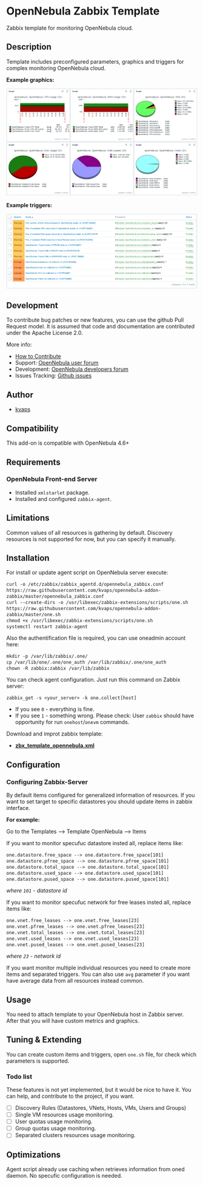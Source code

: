 # OpenNebula Zabbix Template

Zabbix template for monitoring OpenNebula cloud.

## Description

Template includes preconfigured parameters, graphics and triggers for complex monitoring OpenNebula cloud.

**Example graphics:**

<img src="images/graphs.png">

**Example triggers:**

<img src="images/triggers.png">

## Development

To contribute bug patches or new features, you can use the github Pull Request model. It is assumed that code and documentation are contributed under the Apache License 2.0. 

More info:
* [How to Contribute](http://opennebula.org/addons/contribute/)
* Support: [OpenNebula user forum](https://forum.opennebula.org/c/support)
* Development: [OpenNebula developers forum](https://forum.opennebula.org/c/development)
* Issues Tracking: [Github issues](https://github.com/kvaps/opennebula-addon-zabbix/issues)

## Author

* [kvaps](mailto:kvapss@gmail.com)

## Compatibility

This add-on is compatible with OpenNebula 4.6+

## Requirements

### OpenNebula Front-end Server

* Installed `xmlstarlet` package.
* Installed and configured `zabbix-agent`.

## Limitations

Common values of all resources is gathering by default.
Discovery resources is not supported for now, but you can specify it manually.

## Installation

For install or update agent script on OpenNebula server execute:

```
curl -o /etc/zabbix/zabbix_agentd.d/opennebula_zabbix.conf https://raw.githubusercontent.com/kvaps/opennebula-addon-zabbix/master/opennebula_zabbix.conf
curl --create-dirs -o /usr/libexec/zabbix-extensions/scripts/one.sh https://raw.githubusercontent.com/kvaps/opennebula-addon-zabbix/master/one.sh
chmod +x /usr/libexec/zabbix-extensions/scripts/one.sh
systemctl restart zabbix-agent
```
Also the authentification file is required, you can use oneadmin account here:
```
mkdir -p /var/lib/zabbix/.one/
cp /var/lib/one/.one/one_auth /var/lib/zabbix/.one/one_auth
chown -R zabbix:zabbix /var/lib/zabbix
```

You can check agent configuration. Just run this command on Zabbix server:
```
zabbix_get -s <your_server> -k one.collect[host]
```
* If you see `0` - everything is fine.
* If you see `1` - something wrong. Please check: User `zabbix` should have opportunity for run `onehost`/`onevm` commands.

Download and improt zabbix template:

 * **[zbx_template_opennebula.xml](https://github.com/kvaps/opennebula-addon-zabbix/raw/master/zbx_template_opennebula.xml)**

## Configuration
### Configuring Zabbix-Server

By default items configured for generalized information of resources.
If you want to set target to specific datastores you should update items in zabbix interface.

**For example:**

Go to the Templates --> Template OpenNebula --> Items

If you want to monitor specufuc datastore insted all, replace items like:
    	
```
one.datastore.free_space --> one.datastore.free_space[101]
one.datastore.pfree_space --> one.datastore.pfree_space[101]
one.datastore.total_space --> one.datastore.total_space[101]
one.datastore.used_space --> one.datastore.used_space[101]
one.datastore.pused_space --> one.datastore.pused_space[101]
```

  *where `101` - datastore id*

If you want to monitor specufuc network for free leases insted all, replace items like:
    	
```
one.vnet.free_leases --> one.vnet.free_leases[23]
one.vnet.pfree_leases --> one.vnet.pfree_leases[23]
one.vnet.total_leases --> one.vnet.total_leases[23]
one.vnet.used_leases --> one.vnet.used_leases[23]
one.vnet.pused_leases --> one.vnet.pused_leases[23]
```

  *where `23` - network id*

If you want monitor multiple individual resources you need to create more items and separated triggers.
You can also use `avg` parameter if you want have average data from all resources instead common.

## Usage 

You need to attach template to your OpenNebula host in Zabbix server.
After that you will have custom metrics and graphics.

## Tuning & Extending

You can create custom items and triggers, open `one.sh` file, for check which parameters is supported.

### Todo list

These features is not yet implemented, but it would be nice to have it.
You can help, and contribute to the project, if you want.

* [ ] Discovery Rules (Datastores, VNets, Hosts, VMs, Users and Groups)
* [ ] Single VM resources usage monitoring.
* [ ] User quotas usage monitoring.
* [ ] Group quotas usage monitoring.
* [ ] Separated clusters resources usage monitoring.

## Optimizations

Agent script already use caching when retrieves information from oned daemon.
No specufic configuration is needed.

